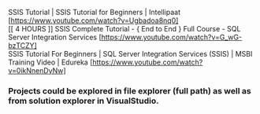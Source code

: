 SSIS Tutorial | SSIS Tutorial for Beginners | Intellipaat [https://www.youtube.com/watch?v=Ugbadoa8nq0]   
[[ 4 HOURS ]] SSIS Complete Tutorial - { End to End } Full Course - SQL Server Integration Services [https://www.youtube.com/watch?v=G_wG-bzTCZY]      
SSIS Tutorial For Beginners | SQL Server Integration Services (SSIS) | MSBI Training Video | Edureka [https://www.youtube.com/watch?v=0ikNnenDyNw]      

### Projects could be explored in file explorer (full path) as well as from solution explorer in VisualStudio.   

